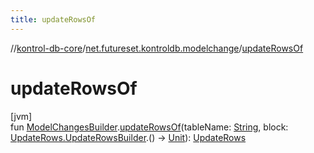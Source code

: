 ```yaml
---
title: updateRowsOf
---
```

//[kontrol-db-core](../../index.html)/[net.futureset.kontroldb.modelchange](index.html)/[updateRowsOf](update-rows-of.html)



# updateRowsOf



[jvm]\
fun [ModelChangesBuilder](../net.futureset.kontroldb.dsl/-model-changes-builder/index.html).[updateRowsOf](update-rows-of.html)(tableName: [String](https://kotlinlang.org/api/latest/jvm/stdlib/kotlin/-string/index.html), block: [UpdateRows.UpdateRowsBuilder](-update-rows/-update-rows-builder/index.html).() -&gt; [Unit](https://kotlinlang.org/api/latest/jvm/stdlib/kotlin/-unit/index.html)): [UpdateRows](-update-rows/index.html)




